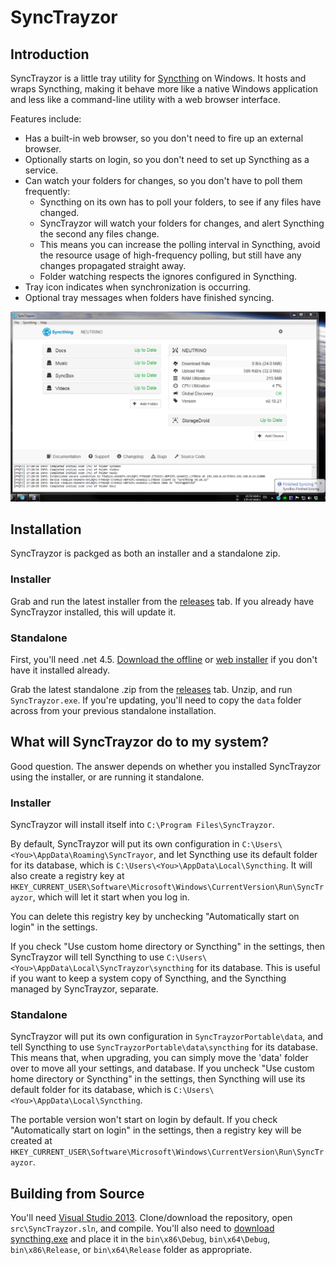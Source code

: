 SyncTrayzor
===========

Introduction
------------

SyncTrayzor is a little tray utility for [Syncthing](http://syncthing.net/) on Windows.
It hosts and wraps Syncthing, making it behave more like a native Windows application and less like a command-line utility with a web browser interface.

Features include:

 - Has a built-in web browser, so you don't need to fire up an external browser.
 - Optionally starts on login, so you don't need to set up Syncthing as a service.
 - Can watch your folders for changes, so you don't have to poll them frequently:
    - Syncthing on its own has to poll your folders, to see if any files have changed.
    - SyncTrayzor will watch your folders for changes, and alert Syncthing the second any files change.
    - This means you can increase the polling interval in Syncthing, avoid the resource usage of high-frequency polling, but still have any changes propagated straight away.
    - Folder watching respects the ignores configured in Syncthing.
 - Tray icon indicates when synchronization is occurring.
 - Optional tray messages when folders have finished syncing.


![Screenshot](readme/screenshot.png)

Installation
------------

SyncTrayzor is packged as both an installer and a standalone zip.

### Installer

Grab and run the latest installer from the [releases](https://github.com/canton7/SyncTrayzor/releases) tab.
If you already have SyncTrayzor installed, this will update it.

### Standalone

First, you'll need .net 4.5. [Download the offline](http://www.microsoft.com/en-gb/download/details.aspx?id=42642) or
[web installer](http://www.microsoft.com/en-gb/download/details.aspx?id=42643) if you don't have it installed already.

Grab the latest standalone .zip from the [releases](https://github.com/canton7/SyncTrayzor/releases) tab.
Unzip, and run `SyncTrayzor.exe`. If you're updating, you'll need to copy the `data` folder across from your previous standalone installation.


What will SyncTrayzor do to my system?
--------------------------------------

Good question. The answer depends on whether you installed SyncTrayzor using the installer, or are running it standalone.

### Installer

SyncTrayzor will install itself into `C:\Program Files\SyncTrayzor`. 

By default, SyncTrayzor will put its own configuration in `C:\Users\<You>\AppData\Roaming\SyncTrayor`, and let Syncthing use its default folder for its database, which is `C:\Users\<You>\AppData\Local\Syncthing`.
It will also create a registry key at `HKEY_CURRENT_USER\Software\Microsoft\Windows\CurrentVersion\Run\SyncTrayzor`, which will let it start when you log in.

You can delete this registry key by unchecking "Automatically start on login" in the settings.

If you check "Use custom home directory or Syncthing" in the settings, then SyncTrayzor will tell Syncthing to use `C:\Users\<You>\AppData\Local\SyncTrayzor\syncthing` for its database.
This is useful if you want to keep a system copy of Syncthing, and the Syncthing managed by SyncTrayzor, separate.

### Standalone

SyncTrayzor will put its own configuration in `SyncTrayzorPortable\data`, and tell Syncthing to use `SyncTrayzorPortable\data\syncthing` for its database.
This means that, when upgrading, you can simply move the 'data' folder over to move all your settings, and database.
If you uncheck "Use custom home directory or Syncthing" in the settings, then Syncthing will use its default folder for its database, which is `C:\Users\<You>\AppData\Local\Syncthing`.

The portable version won't start on login by default. If you check "Automatically start on login" in the settings, then a registry key will be created at `HKEY_CURRENT_USER\Software\Microsoft\Windows\CurrentVersion\Run\SyncTrayzor`.


Building from Source
--------------------

You'll need [Visual Studio 2013](http://www.visualstudio.com/en-us/news/vs2013-community-vs.aspx).
Clone/download the repository, open `src\SyncTrayzor.sln`, and compile.
You'll also need to [download syncthing.exe](https://github.com/syncthing/syncthing/releases) and place it in the `bin\x86\Debug`, `bin\x64\Debug`, `bin\x86\Release`, or `bin\x64\Release` folder as appropriate.